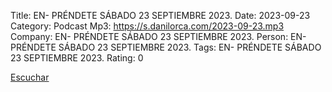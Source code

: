 Title: EN- PRÉNDETE SÁBADO 23 SEPTIEMBRE 2023.
Date: 2023-09-23
Category: Podcast
Mp3: https://s.danilorca.com/2023-09-23.mp3
Company: EN- PRÉNDETE SÁBADO 23 SEPTIEMBRE 2023.
Person: EN- PRÉNDETE SÁBADO 23 SEPTIEMBRE 2023.
Tags: EN- PRÉNDETE SÁBADO 23 SEPTIEMBRE 2023.
Rating: 0

<a href="https://s.danilorca.com/2023-09-23.mp3" type="audio/mpeg">
Escuchar
</a>
